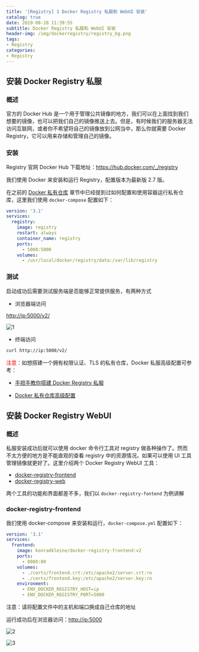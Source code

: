 ```yaml
---
title: '[Registry] 1 Docker Registry 私服和 WebUI 安装'
catalog: true
date: 2019-08-28 11:39:55
subtitle: Docker Registry 私服和 WebUI 安装
header-img: /img/dockerregistry/registry_bg.png
tags:
- Registry
categories:
- Registry
---
```


## 安装 Docker Registry 私服
### 概述
官方的 Docker Hub 是一个用于管理公共镜像的地方，我们可以在上面找到我们想要的镜像，也可以把我们自己的镜像推送上去。但是，有时候我们的服务器无法访问互联网，或者你不希望将自己的镜像放到公网当中，那么你就需要 Docker Registry，它可以用来存储和管理自己的镜像。

### 安装
Registry 官网 Docker Hub 下载地址：https://hub.docker.com/_/registry

我们使用 Docker 来安装和运行 Registry，配置版本为最新版 2.7 版。

在之前的 [Docker 私有仓库](https://wvincen.gitee.io/2019/07/18/Docker-6-Docker-%E4%BB%93%E5%BA%93/) 章节中已经提到过如何配置和使用容器运行私有仓库，这里我们使用 `docker-compose` 配置如下：
```yml
version: '3.1'
services:
  registry:
    image: registry
    restart: always
    container_name: registry
    ports:
      - 5000:5000
    volumes:
      - /usr/local/docker/registry/data:/var/lib/registry
```

### 测试
启动成功后需要测试服务端是否能够正常提供服务，有两种方式
- 浏览器端访问

[http://ip:5000/v2/](https://v_vincen.gitee.io/404.html)

![1](1.png)

- 终端访问
```sh
curl http://ip:5000/v2/
```


<font color=red>注意：</font>如想搭建一个拥有权限认证、TLS 的私有仓库，Docker 私服高级配置可参考：

- [手把手教你搭建 Docker Registry 私服](https://blog.csdn.net/egworkspace/article/details/80518647)

- [Docker 私有仓库高级配置](https://www.funtl.com/zh/docs-docker/Docker-%E7%A7%81%E6%9C%89%E4%BB%93%E5%BA%93%E9%AB%98%E7%BA%A7%E9%85%8D%E7%BD%AE.html)


## 安装 Docker Registry WebUI
### 概述
私服安装成功后就可以使用 docker 命令行工具对 registry 做各种操作了。然而不太方便的地方是不能直观的查看 registry 中的资源情况。如果可以使用 UI 工具管理镜像就更好了。这里介绍两个 Docker Registry WebUI 工具：
- [docker-registry-frontend](https://github.com/kwk/docker-registry-frontend)
- [docker-registry-web](https://hub.docker.com/r/hyper/docker-registry-web/)


两个工具的功能和界面都差不多，我们以 `docker-registry-fontend` 为例讲解

### docker-registry-frontend
我们使用 docker-compose 来安装和运行，`docker-compose.yml` 配置如下：
```yml
version: '3.1'
services:
  frontend:
    image: konradkleine/docker-registry-frontend:v2
    ports:
      - 8080:80
    volumes:
      - ./certs/frontend.crt:/etc/apache2/server.crt:ro
      - ./certs/frontend.key:/etc/apache2/server.key:ro
    environment:
      - ENV_DOCKER_REGISTRY_HOST=ip
      - ENV_DOCKER_REGISTRY_PORT=5000
```
注意：请将配置文件中的主机和端口换成自己仓库的地址

运行成功后在浏览器访问：[http://ip:5000](https://v_vincen.gitee.io/404.html)

![2](2.png)

![3](3.png)
